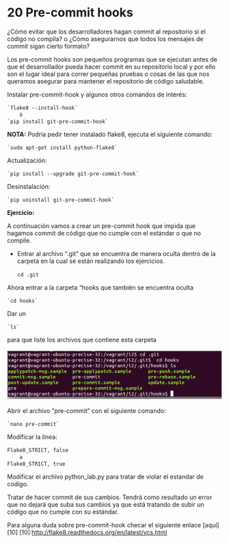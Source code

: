 # 20 Pre-commit hooks

¿Cómo evitar que los desarrolladores hagan commit al repositorio si el código no compila? o
¿Cómo asegurarnos que todos los mensajes de commit sigan cierto formato?

Los pre-commit hooks son pequeños programas que se ejecutan antes de que el desarrollador pueda hacer commit en su repositorio local y por ello son el lugar ideal para correr pequeñas pruebas o cosas de las que nos queramos asegurar para mantener el repositorio de código saludable.

Instalar pre-commit-hook y algunos otros comandos de interés:

    `flake8 --install-hook`
		ó
    `pip install git-pre-commit-hook`

__NOTA:__ Podría pedir tener instalado flake8, ejecuta el siguiente comando:

    `sudo apt-get install python-flake8`

Actualización:

    `pip install --upgrade git-pre-commit-hook`

Desinstalación:

    `pip uninstall git-pre-commit-hook`

__Ejercicio:__

A continuación vamos a crear un pre-commit hook que impida que hagamos commit de código que no cumple con el estándar o que no compile.

* Entrar al archivo “.git” que se encuentra de manera oculta dentro de la carpeta en la cual se están realizando los ejercicios.

    `cd .git`

Ahora entrar a la carpeta “hooks que también se encuentra oculta

    `cd hooks`

Dar un 

    `ls`

para que liste los archivos que contiene esta carpeta 

![Lista de archivos en la carpeta hooks](images/1.png)

Abrir el archivo “pre-commit” con el siguiente comando:

    `nano pre-commit`

Modificar la línea:

	Flake8_STRICT, false 
		a
	Flake8_STRICT, true

Modificar el archivo python_lab.py para tratar de violar el estandar de codigo.

Tratar de hacer commit de sus cambios. Tendrá como resultado un error que no dejará que suba sus cambios ya que está tratando de subir un código que no cumple con su estándar.


Para alguna duda sobre pre-commit-hook checar el siguiente enlace [aquí][10] 
[10]:http://flake8.readthedocs.org/en/latest/vcs.html





